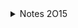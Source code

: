 <details><summary>Notes 2O15</summary>

# Curr

▨      |  5  | 6 | 7 | 8 | 9 | 0 | 1 | 2 | 3 |
------ | --- | - | - | - | - | - | - | - | - |
1      | @ß  |   |   |   |   |   |   |   |   |
2      | @ß  |   |   |   |   |   |   |   |   |
3      | @   |   |   |   |   |   |   |   |   |
4      | ¢   |   |   |   |   |   |   |   |   |
5      | @   |   |   |   |   |   |   |   |   |

# Running an AWK script
```
example

$ sh solver.sh < infile
OR
$ awk -f solver.awk < infile
```

# 2O15 day 5 - Nice 
trivial 

# 2O15 day 4 - MD5
Run:
```
well naturally
$ c++ 1504.cc && ./a.out $(cat infile)
```

# 2O15 day 3 - Houses
we have one single line like:
> ^^<<v<<v><

# 2O15 day 2 - Math
we have a bunch of lines like this (to be sep by 'x'):
> 2x3x4 \
> 1x1x10
```awk
# 1 - awk reads the input line by line, separating each line by a 'x'
# 2 - we get 3 variables ${1|2|3}, assigning them to an array `D`
# 3 - sort the array
awk -F "x" '{
    # part 1
    D[0] = $1;
    D[1] = $2;
    D[2] = $3;
    for (i = 0; i < 2; i++) {
        for (j = i + 1; j < 3; j++) {
            if (D[i] > D[j]) {
                temp = D[i];
                D[i] = D[j];
                D[j] = temp;
            }
        }
    }
    res += 2 * D[1] * D[2] + 2 * D[1] * D[0] + 2 * D[2] * D[0] + D[0] * D[1];
    # part 2
    bow = $1 * $2 * $3;
    wrap = (D[0] + D[1]) * 2
    res2 += wrap + bow
} END { \
    print "part 1: " res ;
    print "par2 2: " res2; 
}' input
```
```bash
# 1 - we read line by line using a while...do loop, `IFS=` means no sep 
# 2 - chop each line w/ `IFS="x"`, sending all elems to an array D `-a D`
# 3 - define a function - we define the func's params w/ keyword `local`

#!/bin/bash

maxOf3 () {
    local part=$4
    local a=$1
    local b=$2
    local c=$3
    local res=$a
    if [ $part -eq 2 ]; then # part 2
        if [ $b -gt $res ]; then res=$b; fi
        if [ $c -gt $res ]; then res=$c; fi
    elif [ $part -eq 1 ]; then # part 1
        if [ $b -lt $res ]; then res=$b; fi
        if [ $c -lt $res ]; then res=$c; fi
    fi
    echo $res
}
res1=0
res2=0
while IFS= read -r line; do
    IFS="x" read -ra D <<< "$line"
    l="${D[0]}"
    w="${D[1]}"
    h="${D[2]}"
    temp=$(maxOf3 $(($l*$w)) $(($w*$h)) $(($h*$l)) 1)
    temp=$(($temp + 2*$l*$w + 2*$w*$h + 2*$h*$l))
    res1=$((res1 + temp))
    wrap=$(( $(($(($w+$l+$h)) - $(maxOf3 $l $w $h 2))) * 2 ))
    bow=$(($w*$l*$h))
    res2=$((res2 + wrap + bow))
done
echo "part 1: $res1"
echo "part 2: $res2"
```

# 2O15 day 1 - Lisp
we have one long line: 
> )())())
```awk
# gsub - global substitute will return the total matches which is good enough for p1  

awk '{
    res = gsub( /\(/, "", $0 ) - gsub( /\)/, "", $0 )
    print "part 1: " res
}' 01.0
```
```bash
# for bash grep + wl will give us the total occurrence of a char 

#!/bin/sh

IFS= read -r line # READ one long string w/o sep "IFS=" and ended w/ a carriage return
echo "$line" 
echo "len: ${#line}" # use '#' to get strlen 
L=$(echo "$line" | grep -o "(" | wc -l)
R=$(echo "$line" | grep -o ")" | wc -l)
res=$((L-R))
echo "part 1: $res"
```

</details>
